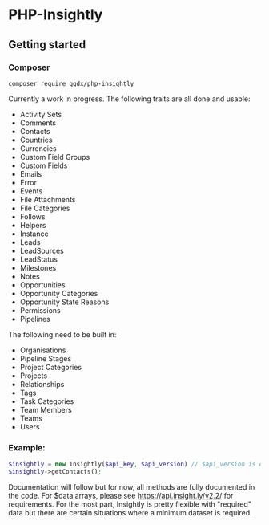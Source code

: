 # PHP-Insightly
## Getting started
### Composer
`composer require ggdx/php-insightly`


Currently a work in progress. The following traits are all done and usable:
* Activity Sets
* Comments
* Contacts
* Countries
* Currencies
* Custom Field Groups
* Custom Fields
* Emails
* Error
* Events
* File Attachments
* File Categories
* Follows
* Helpers
* Instance
* Leads
* LeadSources
* LeadStatus
* Milestones
* Notes
* Opportunities
* Opportunity Categories
* Opportunity State Reasons
* Permissions
* Pipelines


The following need to be built in:
* Organisations
* Pipeline Stages
* Project Categories
* Projects
* Relationships
* Tags
* Task Categories
* Team Members
* Teams
* Users

### Example:
```php
$insightly = new Insightly($api_key, $api_version) // $api_version is optional, v2.2 is default
$insightly->getContacts();
```

Documentation will follow but for now, all methods are fully documented in the code.
For $data arrays, please see https://api.insight.ly/v2.2/ for requirements. For the most part, Insightly is pretty flexible with "required" data but there are certain situations where a minimum dataset is required.
